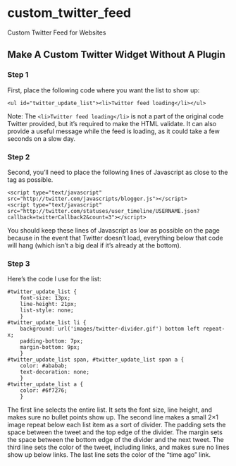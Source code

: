 # custom_twitter_feed
Custom Twitter Feed for Websites


Make A Custom Twitter Widget Without A Plugin
---------------------------------------------

### Step 1

First, place the following code where you want the list to show up:

```
<ul id="twitter_update_list"><li>Twitter feed loading</li></ul>
```

Note: The `<li>Twitter feed loading</li>` is not a part of the original code Twitter provided, but it’s required to make the HTML validate. It can also provide a useful message while the feed is loading, as it could take a few seconds on a slow day.

### Step 2

Second, you’ll need to place the following lines of Javascript as close to the </body> tag as possible.

```
<script type="text/javascript" src="http://twitter.com/javascripts/blogger.js"></script>
<script type="text/javascript" src="http://twitter.com/statuses/user_timeline/USERNAME.json?callback=twitterCallback2&count=3"></script>
```

You should keep these lines of Javascript as low as possible on the page because in the event that Twitter doesn’t load, everything below that code will hang (which isn’t a big deal if it’s already at the bottom).

### Step 3

Here’s the code I use for the list:
```
#twitter_update_list {
	font-size: 13px;
	line-height: 21px;
	list-style: none;
	}
#twitter_update_list li {
	background: url('images/twitter-divider.gif') bottom left repeat-x;
	padding-bottom: 7px;
	margin-bottom: 9px;
	}
#twitter_update_list span, #twitter_update_list span a {
	color: #ababab;
	text-decoration: none;
	}
#twitter_update_list a {
	color: #6f7276;
	}
```

The first line selects the entire list. It sets the font size, line height, and makes sure no bullet points show up.
The second line makes a small 2×1 image repeat below each list item as a sort of divider. The padding sets the space between the tweet and the top edge of the divider. The margin sets the space between the bottom edge of the divider and the next tweet.
The third line sets the color of the tweet, including links, and makes sure no lines show up below links.
The last line sets the color of the “time ago” link.
